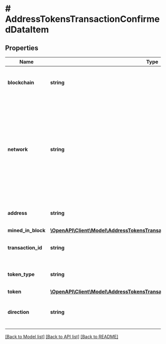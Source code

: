 # # AddressTokensTransactionConfirmedDataItem

## Properties

Name | Type | Description | Notes
------------ | ------------- | ------------- | -------------
**blockchain** | **string** | Represents the specific blockchain protocol name, e.g. Ethereum, Bitcoin, etc. |
**network** | **string** | Represents the name of the blockchain network used; blockchain networks are usually identical as technology and software, but they differ in data, e.g. - \&quot;mainnet\&quot; is the live network with actual data while networks like \&quot;testnet\&quot;, \&quot;ropsten\&quot;, \&quot;rinkeby\&quot; are test networks. |
**address** | **string** | Defines the specific address to which the transaction has been sent. |
**mined_in_block** | [**\OpenAPI\Client\Model\AddressTokensTransactionConfirmedDataItemMinedInBlock**](AddressTokensTransactionConfirmedDataItemMinedInBlock.md) |  |
**transaction_id** | **string** | Defines the unique ID of the specific transaction, i.e. its identification number. |
**token_type** | **string** | Defines the type of token sent with the transaction, e.g. ERC 20. |
**token** | [**\OpenAPI\Client\Model\AddressTokensTransactionConfirmedToken**](AddressTokensTransactionConfirmedToken.md) |  |
**direction** | **string** | Defines whether the transaction is \&quot;incoming\&quot; or \&quot;outgoing\&quot;. |

[[Back to Model list]](../../README.md#models) [[Back to API list]](../../README.md#endpoints) [[Back to README]](../../README.md)
